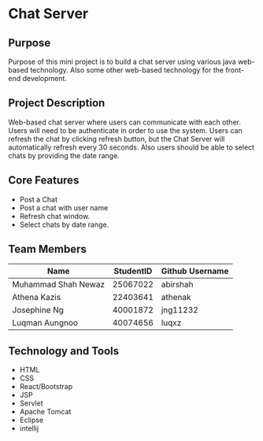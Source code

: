 # Chat Server

## Purpose 
Purpose of this mini project is to build a chat server using various java web-based technology.
Also some other web-based technology for the front-end development.

## Project Description
Web-based chat server where users can communicate with each other. Users will need to be authenticate in order to use the system. Users can refresh the chat by clicking refresh button, but the Chat Server will automatically refresh every 30 seconds. Also users should be able to select chats by providing the date range.

## Core Features
  * Post a Chat 
  * Post a chat with user name
  * Refresh chat window.
  * Select chats by date range.
  
## Team Members

| Name                     |StudentID                     |Github Username
|------------------------- |----------------------------- |----------------
|Muhammad Shah Newaz       |25067022                      |abirshah
|Athena Kazis              |22403641                      |athenak
|Josephine Ng              |40001872                      |jng11232
|Luqman Aungnoo            |40074656                      |luqxz

## Technology and Tools
* HTML
* CSS
* React/Bootstrap 
* JSP
* Servlet
* Apache Tomcat
* Eclipse
* intellij

